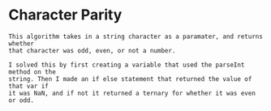 # Character Parity
	This algorithm takes in a string character as a paramater, and returns whether
	that character was odd, even, or not a number. 

	I solved this by first creating a variable that used the parseInt method on the
	string. Then I made an if else statement that returned the value of that var if 
	it was NaN, and if not it returned a ternary for whether it was even or odd.
